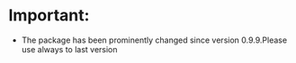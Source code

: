 
<!-- README.md is generated from README.Rmd. Please edit that file -->
Important:
==========

-   The package has been prominently changed since version 0.9.9.Please use always to last version

